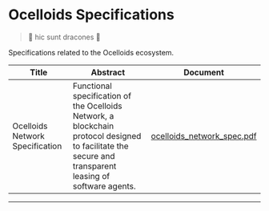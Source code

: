 # Ocelloids Specifications

> 🐉 hic sunt dracones 🐉

Specifications related to the Ocelloids ecosystem.

| Title | Abstract | Document |
| ----- | -------- | -------- |
| Ocelloids Network Specification | Functional specification of the Ocelloids Network, a blockchain protocol designed to facilitate the secure and transparent leasing of software agents. | [ocelloids_network_spec.pdf](https://github.com/sodazone/oc-specs/raw/main/pdf/ocelloids_network_spec.pdf) |

---


